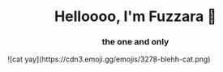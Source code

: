 <h1 align="center">Helloooo, I'm Fuzzara 🕺</h1>
<h3 align="center">the one and only</h3>
![cat yay](https://cdn3.emoji.gg/emojis/3278-blehh-cat.png)
